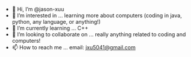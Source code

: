 - 👋 Hi, I’m @jason-xuu
- 👀 I’m interested in ... learning more about computers (coding in java, python, any language, or anything!)
- 🌱 I’m currently learning ... C++
- 💞️ I’m looking to collaborate on ... really anything related to coding and computers!
- 📫 How to reach me ... 
  email: jxu5041@gmail.com

<!---
jason-xuu/jason-xuu is a ✨ special ✨ repository because its `README.md` (this file) appears on your GitHub profile.
You can click the Preview link to take a look at your changes.
--->
